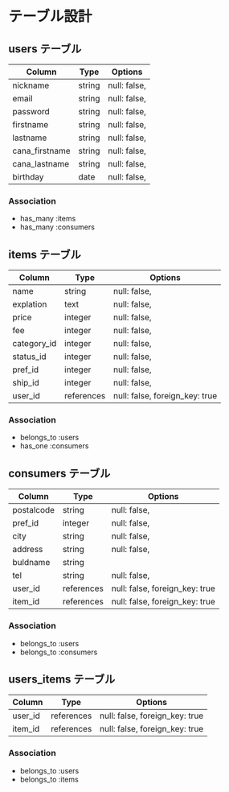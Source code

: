# テーブル設計

## users テーブル

| Column         | Type    | Options      |
| ---------------| --------| -------------|
| nickname       | string  | null: false, |
| email          | string  | null: false, |
| password       | string  | null: false, |
| firstname      | string  | null: false, |
| lastname       | string  | null: false, |
| cana_firstname | string  | null: false, |
| cana_lastname  | string  | null: false, |
| birthday       | date    | null: false, |

### Association
- has_many :items
- has_many :consumers

## items テーブル

| Column      | Type       | Options                        |
| ------------| -----------| -------------------------------|
| name        | string     | null: false,                   |
| explation   | text       | null: false,                   |
| price       | integer    | null: false,                   |
| fee         | integer    | null: false,                   |
| category_id | integer    | null: false,                   |
| status_id   | integer    | null: false,                   |
| pref_id     | integer    | null: false,                   |
| ship_id     | integer    | null: false,                   |
| user_id     | references | null: false, foreign_key: true |

### Association
- belongs_to :users
- has_one :consumers

## consumers テーブル

| Column      | Type       | Options                        |
| ------------| -----------| -------------------------------|
| postalcode  | string     | null: false,                   |
| pref_id     | integer    | null: false,                   |
| city        | string     | null: false,                   |
| address     | string     | null: false,                   |
| buldname    | string     |                                |
| tel         | string     | null: false,                   |
| user_id     | references | null: false, foreign_key: true |
| item_id     | references | null: false, foreign_key: true |

### Association
- belongs_to :users
- belongs_to :consumers


## users_items テーブル

| Column      | Type       | Options                        |
| ------------| -----------| -------------------------------|
| user_id     | references | null: false, foreign_key: true |
| item_id     | references | null: false, foreign_key: true |

### Association
- belongs_to :users
- belongs_to :items